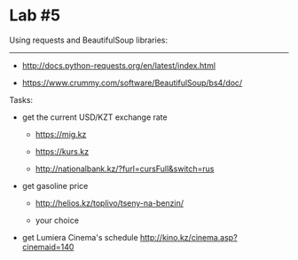Lab #5
==================

Using requests and BeautifulSoup libraries:
______________

- http://docs.python-requests.org/en/latest/index.html 

- https://www.crummy.com/software/BeautifulSoup/bs4/doc/


Tasks:

- get the current USD/KZT exchange rate 

	- https://mig.kz

	- https://kurs.kz 

	- http://nationalbank.kz/?furl=cursFull&switch=rus 

- get gasoline price
	
	- http://helios.kz/toplivo/tseny-na-benzin/

	- your choice 

- get Lumiera Cinema's schedule http://kino.kz/cinema.asp?cinemaid=140 
